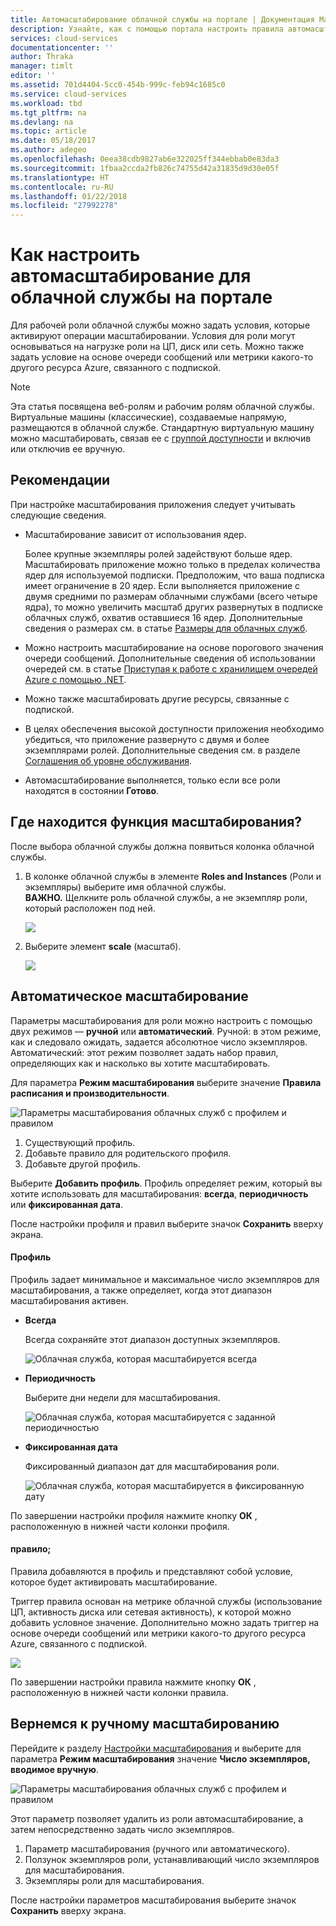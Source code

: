 ```yaml
---
title: Автомасштабирование облачной службы на портале | Документация Майкрософт
description: Узнайте, как с помощью портала настроить правила автомасштабирования для веб-роли или рабочей роли облачной службы в Azure.
services: cloud-services
documentationcenter: ''
author: Thraka
manager: timlt
editor: ''
ms.assetid: 701d4404-5cc0-454b-999c-feb94c1685c0
ms.service: cloud-services
ms.workload: tbd
ms.tgt_pltfrm: na
ms.devlang: na
ms.topic: article
ms.date: 05/18/2017
ms.author: adegeo
ms.openlocfilehash: 0eea38cdb9827ab6e322025ff344ebbab0e83da3
ms.sourcegitcommit: 1fbaa2ccda2fb826c74755d42a31835d9d30e05f
ms.translationtype: HT
ms.contentlocale: ru-RU
ms.lasthandoff: 01/22/2018
ms.locfileid: "27992278"
---
```

# <a name="how-to-configure-auto-scaling-for-a-cloud-service-in-the-portal"></a>Как настроить автомасштабирование для облачной службы на портале

Для рабочей роли облачной службы можно задать условия, которые активируют операции масштабировании. Условия для роли могут основываться на нагрузке роли на ЦП, диск или сеть. Можно также задать условие на основе очереди сообщений или метрики какого-то другого ресурса Azure, связанного с подпиской.

> [!NOTE]
> Эта статья посвящена веб-ролям и рабочим ролям облачной службы. Виртуальные машины (классические), создаваемые напрямую, размещаются в облачной службе. Стандартную виртуальную машину можно масштабировать, связав ее с [группой доступности](../virtual-machines/windows/classic/configure-availability-classic.md) и включив или отключив ее вручную.

## <a name="considerations"></a>Рекомендации
При настройке масштабирования приложения следует учитывать следующие сведения.

* Масштабирование зависит от использования ядер.

    Более крупные экземпляры ролей задействуют больше ядер. Масштабировать приложение можно только в пределах количества ядер для используемой подписки. Предположим, что ваша подписка имеет ограничение в 20 ядер. Если выполняется приложение с двумя средними по размерам облачными службами (всего четыре ядра), то можно увеличить масштаб других развернутых в подписке облачных служб, охватив оставшиеся 16 ядер. Дополнительные сведения о размерах см. в статье [Размеры для облачных служб](cloud-services-sizes-specs.md).

* Можно настроить масштабирование на основе порогового значения очереди сообщений. Дополнительные сведения об использовании очередей см. в статье [Приступая к работе с хранилищем очередей Azure с помощью .NET](../storage/queues/storage-dotnet-how-to-use-queues.md).

* Можно также масштабировать другие ресурсы, связанные с подпиской.

* В целях обеспечения высокой доступности приложения необходимо убедиться, что приложение развернуто с двумя и более экземплярами ролей. Дополнительные сведения см. в разделе [Соглашения об уровне обслуживания](https://azure.microsoft.com/support/legal/sla/).

* Автомасштабирование выполняется, только если все роли находятся в состоянии **Готово**.  


## <a name="where-scale-is-located"></a>Где находится функция масштабирования?
После выбора облачной службы должна появиться колонка облачной службы.

1. В колонке облачной службы в элементе **Roles and Instances** (Роли и экземпляры) выберите имя облачной службы.   
   **ВАЖНО.** Щелкните роль облачной службы, а не экземпляр роли, который расположен под ней.

    ![](./media/cloud-services-how-to-scale-portal/roles-instances.png)
2. Выберите элемент **scale** (масштаб).

    ![](./media/cloud-services-how-to-scale-portal/scale-tile.png)

## <a name="automatic-scale"></a>Автоматическое масштабирование
Параметры масштабирования для роли можно настроить с помощью двух режимов — **ручной** или **автоматический**. Ручной: в этом режиме, как и следовало ожидать, задается абсолютное число экземпляров. Автоматический: этот режим позволяет задать набор правил, определяющих как и насколько вы хотите масштабировать.

Для параметра **Режим масштабирования** выберите значение **Правила расписания и производительности**.

![Параметры масштабирования облачных служб с профилем и правилом](./media/cloud-services-how-to-scale-portal/schedule-basics.png)

1. Существующий профиль.
2. Добавьте правило для родительского профиля.
3. Добавьте другой профиль.

Выберите **Добавить профиль**. Профиль определяет режим, который вы хотите использовать для масштабирования: **всегда**, **периодичность** или **фиксированная дата**.

После настройки профиля и правил выберите значок **Сохранить** вверху экрана.

#### <a name="profile"></a>Профиль
Профиль задает минимальное и максимальное число экземпляров для масштабирования, а также определяет, когда этот диапазон масштабирования активен.

* **Всегда**

    Всегда сохраняйте этот диапазон доступных экземпляров.  

    ![Облачная служба, которая масштабируется всегда](./media/cloud-services-how-to-scale-portal/select-always.png)
* **Периодичность**

    Выберите дни недели для масштабирования.

    ![Облачная служба, которая масштабируется с заданной периодичностью](./media/cloud-services-how-to-scale-portal/select-recurrence.png)
* **Фиксированная дата**

    Фиксированный диапазон дат для масштабирования роли.

    ![Облачная служба, которая масштабируется в фиксированную дату](./media/cloud-services-how-to-scale-portal/select-fixed.png)

По завершении настройки профиля нажмите кнопку **ОК** , расположенную в нижней части колонки профиля.

#### <a name="rule"></a>правило;
Правила добавляются в профиль и представляют собой условие, которое будет активировать масштабирование.

Триггер правила основан на метрике облачной службы (использование ЦП, активность диска или сетевая активность), к которой можно добавить условное значение. Дополнительно можно задать триггер на основе очереди сообщений или метрики какого-то другого ресурса Azure, связанного с подпиской.

![](./media/cloud-services-how-to-scale-portal/rule-settings.png)

По завершении настройки правила нажмите кнопку **ОК** , расположенную в нижней части колонки правила.

## <a name="back-to-manual-scale"></a>Вернемся к ручному масштабированию
Перейдите к разделу [Настройки масштабирования](#where-scale-is-located) и выберите для параметра **Режим масштабирования** значение **Число экземпляров, вводимое вручную**.

![Параметры масштабирования облачных служб с профилем и правилом](./media/cloud-services-how-to-scale-portal/manual-basics.png)

Этот параметр позволяет удалить из роли автомасштабирование, а затем непосредственно задать число экземпляров.

1. Параметр масштабирования (ручного или автоматического).
2. Ползунок экземпляров роли, устанавливающий число экземпляров для масштабирования.
3. Экземпляры роли для масштабирования.

После настройки параметров масштабирования выберите значок **Сохранить** вверху экрана.
